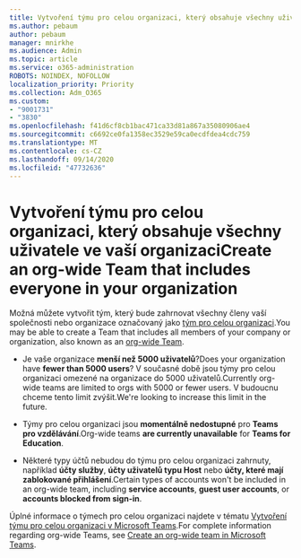 ```yaml
---
title: Vytvoření týmu pro celou organizaci, který obsahuje všechny uživatele ve vaší organizaci
ms.author: pebaum
author: pebaum
manager: mnirkhe
ms.audience: Admin
ms.topic: article
ms.service: o365-administration
ROBOTS: NOINDEX, NOFOLLOW
localization_priority: Priority
ms.collection: Adm_O365
ms.custom:
- "9001731"
- "3830"
ms.openlocfilehash: f41d6cf8cb1bac471ca33d81a867a35080906ae4
ms.sourcegitcommit: c6692ce0fa1358ec3529e59ca0ecdfdea4cdc759
ms.translationtype: MT
ms.contentlocale: cs-CZ
ms.lasthandoff: 09/14/2020
ms.locfileid: "47732636"
---
```

# <a name="create-an-org-wide-team-that-includes-everyone-in-your-organization"></a><span data-ttu-id="a6f72-102">Vytvoření týmu pro celou organizaci, který obsahuje všechny uživatele ve vaší organizaci</span><span class="sxs-lookup"><span data-stu-id="a6f72-102">Create an org-wide Team that includes everyone in your organization</span></span>

<span data-ttu-id="a6f72-103">Možná můžete vytvořit tým, který bude zahrnovat všechny členy vaší společnosti nebo organizace označovaný jako [tým pro celou organizaci](https://docs.microsoft.com/microsoftteams/create-an-org-wide-team).</span><span class="sxs-lookup"><span data-stu-id="a6f72-103">You may be able to create a Team that includes all members of your company or organization, also known as an [org-wide Team](https://docs.microsoft.com/microsoftteams/create-an-org-wide-team).</span></span>

- <span data-ttu-id="a6f72-104">Je vaše organizace **menší než 5000 uživatelů**?</span><span class="sxs-lookup"><span data-stu-id="a6f72-104">Does your organization have **fewer than 5000 users**?</span></span> <span data-ttu-id="a6f72-105">V současné době jsou týmy pro celou organizaci omezené na organizace do 5000 uživatelů.</span><span class="sxs-lookup"><span data-stu-id="a6f72-105">Currently org-wide teams are limited to orgs with 5000 or fewer users.</span></span> <span data-ttu-id="a6f72-106">V budoucnu chceme tento limit zvýšit.</span><span class="sxs-lookup"><span data-stu-id="a6f72-106">We're looking to increase this limit in the future.</span></span>

- <span data-ttu-id="a6f72-107">Týmy pro celou organizaci jsou **momentálně nedostupné** pro **Teams pro vzdělávání**.</span><span class="sxs-lookup"><span data-stu-id="a6f72-107">Org-wide teams **are currently unavailable** for **Teams for Education**.</span></span>

- <span data-ttu-id="a6f72-108">Některé typy účtů nebudou do týmu pro celou organizaci zahrnuty, například **účty služby**, **účty uživatelů typu Host** nebo **účty, které mají zablokované přihlášení**.</span><span class="sxs-lookup"><span data-stu-id="a6f72-108">Certain types of accounts won't be included in an org-wide team, including **service accounts**, **guest user accounts**, or **accounts blocked from sign-in**.</span></span>

<span data-ttu-id="a6f72-109">Úplné informace o týmech pro celou organizaci najdete v tématu [Vytvoření týmu pro celou organizaci v Microsoft Teams](https://docs.microsoft.com/microsoftteams/create-an-org-wide-team).</span><span class="sxs-lookup"><span data-stu-id="a6f72-109">For complete information regarding org-wide Teams, see [Create an org-wide team in Microsoft Teams](https://docs.microsoft.com/microsoftteams/create-an-org-wide-team).</span></span> 
